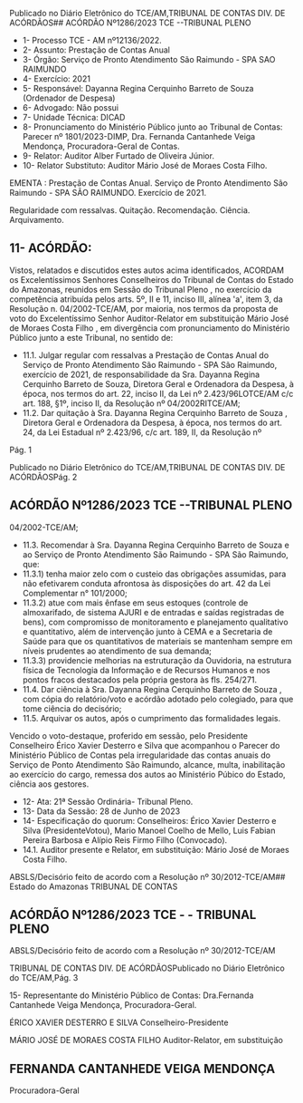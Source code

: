 Publicado  no  Diário  Eletrônico do TCE/AM,TRIBUNAL DE CONTAS DIV. DE ACÓRDÃOS## ACÓRDÃO Nº1286/2023  TCE --TRIBUNAL PLENO

- 1- Processo TCE - AM nº12136/2022.
- 2- Assunto: Prestação de Contas Anual
- 3- Órgão: Serviço de Pronto Atendimento São Raimundo - SPA SAO RAIMUNDO
- 4- Exercício: 2021
- 5- Responsável: Dayanna Regina Cerquinho Barreto de Souza (Ordenador de Despesa)
- 6- Advogado: Não possui
- 7- Unidade Técnica: DICAD
- 8- Pronunciamento  do  Ministério  Público  junto  ao  Tribunal  de  Contas: Parecer  nº 1801/2023-DIMP, Dra. Fernanda Cantanhede Veiga Mendonça, Procuradora-Geral de Contas.
- 9- Relator: Auditor Alber Furtado de Oliveira Júnior.
- 10- Relator Substituto: Auditor Mário José de Moraes Costa Filho.

EMENTA :  Prestação  de  Contas  Anual.  Serviço  de Pronto  Atendimento  São  Raimundo  -  SPA  SÃO RAIMUNDO. Exercício de 2021.

Regularidade com ressalvas. Quitação. Recomendação. Ciência. Arquivamento.

## 11-  ACÓRDÃO:

Vistos, relatados e discutidos estes autos acima identificados, ACORDAM os Excelentíssimos Senhores Conselheiros do Tribunal de Contas do Estado do Amazonas, reunidos em Sessão do Tribunal Pleno , no exercício da competência atribuída pelos arts. 5º, II e 11, inciso III, alínea 'a', item 3, da Resolução n. 04/2002-TCE/AM, por maioria, nos termos da proposta de voto do Excelentíssimo Senhor Auditor-Relator em substituição Mário José de Moraes Costa Filho , em divergência com pronunciamento do Ministério Público junto a este Tribunal, no sentido de:

- 11.1. Julgar  regular  com  ressalvas a  Prestação  de  Contas  Anual  do Serviço de Pronto Atendimento São Raimundo - SPA São Raimundo, exercício  de  2021,  de  responsabilidade  da  Sra. Dayanna  Regina Cerquinho  Barreto  de  Souza, Diretora Geral e Ordenadora  da Despesa, à época, nos termos do art. 22, inciso II, da Lei nº 2.423/96LOTCE/AM  c/c  art.  188,  §1º,  inciso  II,  da  Resolução  nº  04/2002RITCE/AM;
- 11.2. Dar quitação à  Sra. Dayanna Regina Cerquinho Barreto de Souza , Diretora Geral e Ordenadora da Despesa, à época, nos termos do art. 24,  da  Lei  Estadual  nº  2.423/96,  c/c  art.  189,  II,  da  Resolução  nº

Pág. 1

Publicado  no  Diário  Eletrônico do TCE/AM,TRIBUNAL DE CONTAS DIV. DE ACÓRDÃOSPág. 2

## ACÓRDÃO Nº1286/2023  TCE --TRIBUNAL PLENO

04/2002-TCE/AM;

- 11.3. Recomendar à Sra. Dayanna Regina Cerquinho Barreto de Souza e ao Serviço de Pronto Atendimento São Raimundo - SPA São Raimundo, que:
- 11.3.1) tenha maior zelo com o custeio das obrigações assumidas, para não  efetivarem  conduta  afrontosa  às  disposições  do  art.  42  da  Lei Complementar n° 101/2000;
- 11.3.2) atue com mais ênfase em seus estoques (controle de almoxarifado, de sistema AJURI e de entradas e saídas registradas de bens), com compromisso de monitoramento e planejamento qualitativo e quantitativo, além de intervenção junto à CEMA e a Secretaria de Saúde para que os quantitativos de materiais se mantenham sempre em níveis prudentes ao atendimento de sua demanda;
- 11.3.3) providencie melhorias na estruturação da Ouvidoria, na estrutura física  de  Tecnologia  da  Informação  e  de  Recursos  Humanos  e  nos pontos fracos destacados pela própria gestora às fls. 254/271.
- 11.4. Dar  ciência à  Sra. Dayanna  Regina  Cerquinho  Barreto  de  Souza , com cópia do relatório/voto e acórdão adotado pelo colegiado, para que tome ciência do decisório;
- 11.5. Arquivar os autos, após o cumprimento das formalidades legais.

Vencido o voto-destaque,  proferido  em  sessão,  pelo  Presidente  Conselheiro Érico Xavier  Desterro e Silva que acompanhou o Parecer do Ministério Público de Contas pela irregularidade das contas anuais do Serviço de Ponto Atendimento São Raimundo, alcance,  multa,    inabilitação  ao  exercício  do  cargo,  remessa  dos  autos  ao  Ministério Púbico do Estado, ciência aos gestores.

- 12-  Ata: 21ª Sessão Ordinária- Tribunal Pleno.
- 13-  Data da Sessão: 28 de Junho de 2023
- 14-  Especificação do quorum: Conselheiros: Érico Xavier Desterro e Silva (PresidenteVotou),  Mario  Manoel  Coelho  de  Mello,  Luis  Fabian  Pereira  Barbosa  e  Alípio  Reis Firmo Filho (Convocado).
- 14.1. Auditor presente e Relator, em substituição: Mário José de Moraes Costa Filho.

ABSLS/Decisório feito de acordo com a Resolução nº 30/2012-TCE/AM## Estado do Amazonas TRIBUNAL DE CONTAS

## ACÓRDÃO Nº1286/2023  TCE - - TRIBUNAL PLENO

ABSLS/Decisório feito de acordo com a Resolução nº 30/2012-TCE/AM

TRIBUNAL DE CONTAS DIV. DE ACÓRDÃOSPublicado  no  Diário  Eletrônico do TCE/AM,Pág. 3

15-  Representante do Ministério Público de Contas: Dra.Fernanda Cantanhede Veiga Mendonça, Procuradora-Geral.

ÉRICO XAVIER DESTERRO E SILVA Conselheiro-Presidente

MÁRIO JOSÉ DE MORAES COSTA FILHO Auditor-Relator, em substituição

## FERNANDA CANTANHEDE VEIGA MENDONÇA

Procuradora-Geral